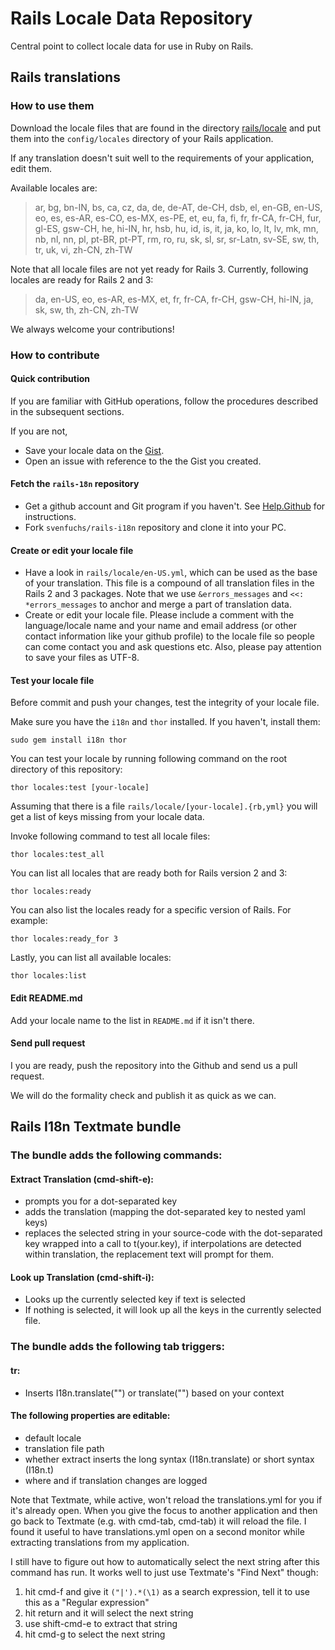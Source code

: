 Rails Locale Data Repository
============================

Central point to collect locale data for use in Ruby on Rails.

Rails translations
------------------

### How to use them

Download the locale files that are found in the directory [rails/locale](http://github.com/svenfuchs/rails-i18n/tree/master/rails/locale/) and put them into the `config/locales` directory of your Rails application.

If any translation doesn't suit well to the requirements of your application, edit them.

Available locales are:
> ar, bg, bn-IN, bs, ca, cz, da, de, de-AT, de-CH, dsb, el, en-GB, en-US, eo, es,
> es-AR, es-CO, es-MX, es-PE, et, eu, fa, fi, fr, fr-CA, fr-CH, fur, gl-ES,
> gsw-CH, he, hi-IN, hr, hsb, hu, id, is, it, ja, ko, lo, lt, lv, mk, mn, nb,
> nl, nn, pl, pt-BR, pt-PT, rm, ro, ru, sk, sl, sr, sr-Latn, sv-SE, sw, th,
> tr, uk, vi, zh-CN, zh-TW

Note that all locale files are not yet ready for Rails 3. Currently, following locales are ready for Rails 2 and 3:
> da, en-US, eo, es-AR, es-MX, et, fr, fr-CA, fr-CH, gsw-CH, hi-IN, ja, sk, sw, th, zh-CN, zh-TW

We always welcome your contributions!

### How to contribute

#### Quick contribution

If you are familiar with GitHub operations, follow the procedures described in the subsequent sections.

If you are not,

* Save your locale data on the [Gist](http://gist.github.com).
* Open an issue with reference to the the Gist you created.

#### Fetch the `rails-18n` repository

* Get a github account and Git program if you haven't. See [Help.Github](http://help.github.com/) for instructions.
* Fork `svenfuchs/rails-i18n` repository and clone it into your PC.

#### Create or edit your locale file

* Have a look in `rails/locale/en-US.yml`, which can be used as the base of your translation.
  This file is a compound of all translation files in the Rails 2 and 3 packages.
  Note that we use `&errors_messages` and `<<: *errors_messages` to anchor and merge a part of translation data.
* Create or edit your locale file.
  Please include a comment with the language/locale name and your name and email address (or other contact information like your github profile) to the locale file so people can come contact you and ask questions etc.
  Also, please pay attention to save your files as UTF-8.

#### Test your locale file

Before commit and push your changes, test the integrity of your locale file.

Make sure you have the <code>i18n</code> and <code>thor</code> installed. If you haven't, install them:

    sudo gem install i18n thor

You can test your locale by running following command on the root directory of this repository:

    thor locales:test [your-locale]

Assuming that there is a file <code>rails/locale/[your-locale].{rb,yml}</code> you will get a list of keys missing from your locale data.

Invoke following command to test all locale files:

    thor locales:test_all

You can list all locales that are ready both for Rails version 2 and 3:

    thor locales:ready

You can also list the locales ready for a specific version of Rails. For example:

    thor locales:ready_for 3

Lastly, you can list all available locales:

    thor locales:list

#### Edit README.md

Add your locale name to the list in `README.md` if it isn't there.

#### Send pull request

I you are ready, push the repository into the Github and send us a pull request.

We will do the formality check and publish it as quick as we can.

Rails I18n Textmate bundle
--------------------------

### The bundle adds the following commands:

#### Extract Translation (cmd-shift-e):
* prompts you for a dot-separated key
* adds the translation (mapping the dot-separated key to nested yaml keys)
* replaces the selected string in your source-code with the dot-separated key wrapped into a call to t(your.key), if interpolations are detected within translation, the replacement text will prompt for them.

#### Look up Translation (cmd-shift-i):
* Looks up the currently selected key if text is selected
* If nothing is selected, it will look up all the keys in the currently selected file.

### The bundle adds the following tab triggers:

#### tr:
* Inserts I18n.translate("") or translate("") based on your context

#### The following properties are editable:
* default locale
* translation file path
* whether extract inserts the long syntax (I18n.translate) or short syntax (I18n.t)
* where and if translation changes are logged

Note that Textmate, while active, won't reload the translations.yml for you if it's already open. When you give the focus to another application and then go back to Textmate (e.g. with cmd-tab, cmd-tab) it will reload the file. I found it useful to have translations.yml open on a second monitor while extracting translations from my application.

I still have to figure out how to automatically select the next string after this command has run. It works well to just use Textmate's "Find Next" though:

1. hit cmd-f and give it <code>("|').*(\1)</code> as a search expression, tell it to use this as a "Regular expression"
1. hit return and it will select the next string
1. use shift-cmd-e to extract that string
1. hit cmd-g to select the next string
